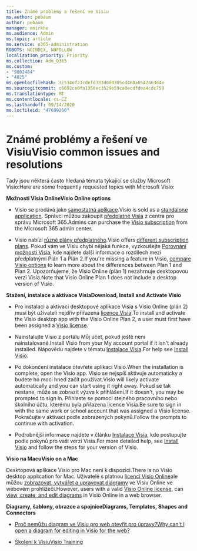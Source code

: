 ```yaml
---
title: Známé problémy a řešení ve Visiu
ms.author: pebaum
author: pebaum
manager: mnirkhe
ms.audience: Admin
ms.topic: article
ms.service: o365-administration
ROBOTS: NOINDEX, NOFOLLOW
localization_priority: Priority
ms.collection: Adm_O365
ms.custom:
- "9002484"
- "4825"
ms.openlocfilehash: 3c534ef21cdefd333d0d0305cd460a0542a63d4e
ms.sourcegitcommit: c6692ce0fa1358ec3529e59ca0ecdfdea4cdc759
ms.translationtype: MT
ms.contentlocale: cs-CZ
ms.lasthandoff: 09/14/2020
ms.locfileid: "47699260"
---
```

# <a name="visio-common-issues-and-resolutions"></a><span data-ttu-id="db830-102">Známé problémy a řešení ve Visiu</span><span class="sxs-lookup"><span data-stu-id="db830-102">Visio common issues and resolutions</span></span>

<span data-ttu-id="db830-103">Tady jsou některá často hledaná témata týkající se služby Microsoft Visio:</span><span class="sxs-lookup"><span data-stu-id="db830-103">Here are some frequently requested topics with Microsoft Visio:</span></span>

<span data-ttu-id="db830-104">**Možnosti Visia Online**</span><span class="sxs-lookup"><span data-stu-id="db830-104">**Visio Online options**</span></span>

- <span data-ttu-id="db830-105">Visio se prodává jako [samostatná aplikace](https://products.office.com/visio/flowchart-software).</span><span class="sxs-lookup"><span data-stu-id="db830-105">Visio is sold as a [standalone application](https://products.office.com/visio/flowchart-software).</span></span> <span data-ttu-id="db830-106">Správci můžou zakoupit [předplatné Visia](https://docs.microsoft.com/alchemyinsights/purchase-visio-subscription) z centra pro správu Microsoft 365.</span><span class="sxs-lookup"><span data-stu-id="db830-106">Admins can purchase the [Visio subscription](https://docs.microsoft.com/alchemyinsights/purchase-visio-subscription) from the Microsoft 365 admin center.</span></span>

- <span data-ttu-id="db830-107">Visio nabízí [různé plány předplatného](https://products.office.com/visio/microsoft-visio-plans-and-pricing-compare-visio-options).</span><span class="sxs-lookup"><span data-stu-id="db830-107">Visio offers [different subscription plans](https://products.office.com/visio/microsoft-visio-plans-and-pricing-compare-visio-options).</span></span> <span data-ttu-id="db830-108">Pokud vám ve Visiu chybí nějaká funkce, vyzkoušejte [Porovnání možností Visia](https://products.office.com/visio/microsoft-visio-plans-and-pricing-compare-visio-options), kde najdete další informace o rozdílech mezi předplatnými Plán 1 a Plán 2.</span><span class="sxs-lookup"><span data-stu-id="db830-108">If you're missing a feature in Visio, [compare Visio options](https://products.office.com/visio/microsoft-visio-plans-and-pricing-compare-visio-options) to learn more about the differences between Plan 1 and Plan 2.</span></span>  <span data-ttu-id="db830-109">Upozorňujeme, že Visio Online (plán 1) nezahrnuje desktopovou verzi Visia.</span><span class="sxs-lookup"><span data-stu-id="db830-109">Note that Visio Online Plan 1 does not include a desktop version of Visio.</span></span>

<span data-ttu-id="db830-110">**Stažení, instalace a aktivace Visia**</span><span class="sxs-lookup"><span data-stu-id="db830-110">**Download, Install and Activate Visio**</span></span>

- <span data-ttu-id="db830-111">Pro instalaci a aktivaci desktopové aplikace Visia s Visio Online (plán 2) musí být uživateli nejdřív přiřazená [licence Visia](https://docs.microsoft.com/microsoft-365/admin/add-users/add-users).</span><span class="sxs-lookup"><span data-stu-id="db830-111">To install and activate the Visio desktop app with the Visio Online Plan 2, a user must first have been assigned a [Visio license](https://docs.microsoft.com/microsoft-365/admin/add-users/add-users).</span></span>

- <span data-ttu-id="db830-112">Nainstalujte Visio z portálu Můj účet, pokud ještě není nainstalované.</span><span class="sxs-lookup"><span data-stu-id="db830-112">Install Visio from your My account portal if it isn't already installed.</span></span> <span data-ttu-id="db830-113">Nápovědu najdete v tématu [Instalace Visia](https://support.office.com/article/f98f21e3-aa02-4827-9167-ddab5b025710).</span><span class="sxs-lookup"><span data-stu-id="db830-113">For help see [Install Visio](https://support.office.com/article/f98f21e3-aa02-4827-9167-ddab5b025710).</span></span>

- <span data-ttu-id="db830-114">Po dokončení instalace otevřete aplikaci Visio.</span><span class="sxs-lookup"><span data-stu-id="db830-114">When the installation is complete, open the Visio app.</span></span> <span data-ttu-id="db830-115">Visio se nejspíš aktivuje automaticky a budete ho moci hned začít používat.</span><span class="sxs-lookup"><span data-stu-id="db830-115">Visio will likely activate automatically and you can start using it right away.</span></span> <span data-ttu-id="db830-116">Pokud se tak nestane, může se zobrazit výzva k přihlášení.</span><span class="sxs-lookup"><span data-stu-id="db830-116">If it doesn't, you may be prompted to sign in.</span></span> <span data-ttu-id="db830-117">Přihlaste se pomocí stejného pracovního nebo školního účtu, kterému byla přiřazena licence Visia.</span><span class="sxs-lookup"><span data-stu-id="db830-117">Be sure to sign in with the same work or school account that was assigned a Visio license.</span></span> <span data-ttu-id="db830-118">Pokračujte v aktivaci podle zobrazených pokynů.</span><span class="sxs-lookup"><span data-stu-id="db830-118">Follow the prompts to continue with activation.</span></span>

- <span data-ttu-id="db830-119">Podrobnější informace najdete v článku [Instalace Visia](https://support.office.com/article/f98f21e3-aa02-4827-9167-ddab5b025710), kde postupujte podle pokynů pro vaši verzi Visia.</span><span class="sxs-lookup"><span data-stu-id="db830-119">For more detailed help, see [Install Visio](https://support.office.com/article/f98f21e3-aa02-4827-9167-ddab5b025710) and follow the steps for your version of Visio.</span></span>

<span data-ttu-id="db830-120">**Visio na Macu**</span><span class="sxs-lookup"><span data-stu-id="db830-120">**Visio on a Mac**</span></span>

<span data-ttu-id="db830-121">Desktopová aplikace Visio pro Mac není k dispozici.</span><span class="sxs-lookup"><span data-stu-id="db830-121">There is no Visio desktop application for Mac.</span></span> <span data-ttu-id="db830-122">Uživatelé s platnou [licencí Visio Online](https://docs.microsoft.com/microsoft-365/admin/add-users/add-users)ale můžou [zobrazovat, vytvářet a upravovat diagramy](https://support.office.com/article/06f04845-91b8-4e8f-881f-a43c970735fc) ve Visiu Online ve webovém prohlížeči.</span><span class="sxs-lookup"><span data-stu-id="db830-122">However, users with a valid [Visio Online license](https://docs.microsoft.com/microsoft-365/admin/add-users/add-users), can [view, create, and edit diagrams](https://support.office.com/article/06f04845-91b8-4e8f-881f-a43c970735fc) in Visio Online in a web browser.</span></span>

<span data-ttu-id="db830-123">**Diagramy, šablony, obrazce a spojnice**</span><span class="sxs-lookup"><span data-stu-id="db830-123">**Diagrams, Templates, Shapes and Connectors**</span></span>

- [<span data-ttu-id="db830-124">Proč nemůžu diagram ve Visiu pro web otevřít pro úpravy?</span><span class="sxs-lookup"><span data-stu-id="db830-124">Why can't I open a diagram for editing in Visio for the web?</span></span>](https://support.microsoft.com/office/ea4a23d3-21d3-4878-945e-cf1be4140357)

- [<span data-ttu-id="db830-125">Školení k Visiu</span><span class="sxs-lookup"><span data-stu-id="db830-125">Visio Training</span></span>](https://support.office.com/article/visio-training-e058bcfa-1d90-4653-afc6-e84d54cf94a6)
